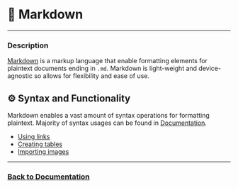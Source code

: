 # 📘 Markdown

___

### Description

[Markdown](https://www.markdownguide.org/getting-started/) is a markup language that enable formatting elements for plaintext 
documents ending in `.md`. Markdown is light-weight and device-agnostic so allows for flexibility and ease of use.

## ⚙️ Syntax and Functionality

Markdown enables a vast amount of syntax operations for formatting plaintext. Majority of syntax usages can be found in
[Documentation](https://www.markdownguide.org/basic-syntax/).

- [Using links](https://docs.codeberg.org/markdown/using-links/)
- [Creating tables](https://docs.codeberg.org/markdown/tables-in-markdown/)
- [Importing images](https://docs.codeberg.org/markdown/using-images/)

___

### [Back to Documentation](../README.md)